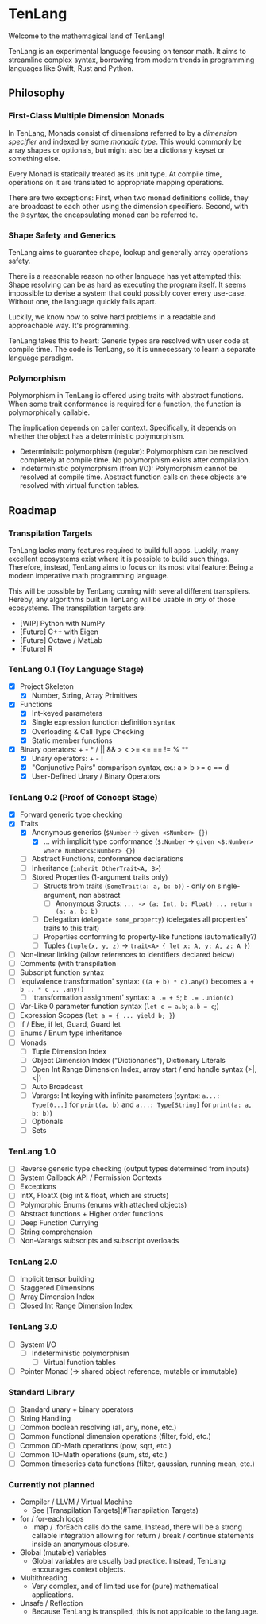 # TenLang

Welcome to the mathemagical land of TenLang! 

TenLang is an experimental language focusing on tensor math. It aims to streamline complex syntax, borrowing from modern trends in programming languages like Swift, Rust and Python.  

## Philosophy

### First-Class Multiple Dimension Monads

In TenLang, Monads consist of dimensions referred to by a _dimension specifier_ and indexed by some _monadic type_. This would commonly be array shapes or optionals, but might also be a dictionary keyset or something else.

Every Monad is statically treated as its unit type. At compile time, operations on it are translated to appropriate mapping operations.

There are two exceptions: First, when two monad definitions collide, they are broadcast to each other using the dimension specifiers. Second, with the `@` syntax, the encapsulating monad can be referred to. 

### Shape Safety and Generics

TenLang aims to guarantee shape, lookup and generally array operations safety.

There is a reasonable reason no other language has yet attempted this: Shape resolving can be as hard as executing the program itself. It seems impossible to devise a system that could possibly cover every use-case. Without one, the language quickly falls apart.

Luckily, we know how to solve hard problems in a readable and approachable way. It's programming.

TenLang takes this to heart: Generic types are resolved with user code at compile time. The code is TenLang, so it is unnecessary to learn a separate language paradigm.

### Polymorphism

Polymorphism in TenLang is offered using traits with abstract functions. When some trait conformance is required for a function, the function is polymorphically callable.

The implication depends on caller context. Specifically, it depends on whether the object has a deterministic polymorphism.

- Deterministic polymorphism (regular): Polymorphism can be resolved completely at compile time. No polymorphism exists after compilation.
- Indeterministic polymorphism (from I/O): Polymorphism cannot be resolved at compile time. Abstract function calls on these objects are resolved with virtual function tables.


## Roadmap

### Transpilation Targets

TenLang lacks many features required to build full apps. Luckily, many excellent ecosystems exist where it is possible to build such things. Therefore, instead, TenLang aims to focus on its most vital feature: Being a modern imperative math programming language.

This will be possible by TenLang coming with several different transpilers. Hereby, any algorithms built in TenLang will be usable in _any_ of those ecosystems. The transpilation targets are:

* [WIP] Python with NumPy
* [Future] C++ with Eigen
* [Future] Octave / MatLab
* [Future] R


### TenLang 0.1 (Toy Language Stage)

- [x] Project Skeleton
  - [x] Number, String, Array Primitives
- [x] Functions
  - [x] Int-keyed parameters
  - [x] Single expression function definition syntax
  - [x] Overloading & Call Type Checking
  - [x] Static member functions
- [x] Binary operators: + - * / || && > < >= <= == != % **
  - [x] Unary operators: + - !
  - [x] "Conjunctive Pairs" comparison syntax, ex.: a > b >= c == d
  - [x] User-Defined Unary / Binary Operators

### TenLang 0.2 (Proof of Concept Stage)

- [x] Forward generic type checking
- [x] Traits
  - [x] Anonymous generics (`$Number` -> `given <$Number> {}`)
    - [x] ... with implicit type conformance (`$:Number` -> `given <$:Number> where Number<$:Number> {}`)
  - [ ] Abstract Functions, conformance declarations
  - [ ] Inheritance (`inherit OtherTrait<A, B>`)
  - [ ] Stored Properties (1-argument traits only)
    - [ ] Structs from traits (`SomeTrait(a: a, b: b)`) - only on single-argument, non abstract
      - [ ] Anonymous Structs: `... -> (a: Int, b: Float) ... return (a: a, b: b)`
    - [ ] Delegation (`delegate some_property`) (delegates all properties' traits to this trait)
    - [ ] Properties conforming to property-like functions (automatically?)
    - [ ] Tuples (`tuple(x, y, z)` -> `trait<A> { let x: A, y: A, z: A }`)
- [ ] Non-linear linking (allow references to identifiers declared below)
- [ ] Comments (with transpilation
- [ ] Subscript function syntax
- [ ] 'equivalence transformation' syntax: `((a + b) * c).any()` becomes `a + b .. * c .. .any()`
  - [ ] 'transformation assignment' syntax: `a .= + 5`; `b .= .union(c)`
- [ ] Var-Like 0 parameter function syntax (`let c = a.b`; `a.b = c`;)
- [ ] Expression Scopes (`let a = { ... yield b; }`)
- [ ] If / Else, if let, Guard, Guard let
- [ ] Enums / Enum type inheritance
- [ ] Monads
  - [ ] Tuple Dimension Index
  - [ ] Object Dimension Index ("Dictionaries"), Dictionary Literals
  - [ ] Open Int Range Dimension Index, array start / end handle syntax (>|, <|)
  - [ ] Auto Broadcast
  - [ ] Varargs: Int keying with infinite parameters (syntax: `a...: Type[0...]` for `print(a, b)` and `a...: Type[String]` for `print(a: a, b: b)`)
  - [ ] Optionals
  - [ ] Sets

### TenLang 1.0

- [ ] Reverse generic type checking (output types determined from inputs)
- [ ] System Callback API / Permission Contexts
- [ ] Exceptions
- [ ] IntX, FloatX (big int & float, which are structs)
- [ ] Polymorphic Enums (enums with attached objects)
- [ ] Abstract functions + Higher order functions
- [ ] Deep Function Currying
- [ ] String comprehension
- [ ] Non-Varargs subscripts and subscript overloads

### TenLang 2.0

- [ ] Implicit tensor building
- [ ] Staggered Dimensions
- [ ] Array Dimension Index
- [ ] Closed Int Range Dimension Index

### TenLang 3.0

- [ ] System I/O
  - [ ] Indeterministic polymorphism
    - [ ] Virtual function tables
- [ ] Pointer Monad (-> shared object reference, mutable or immutable)

### Standard Library

- [ ] Standard unary + binary operators
- [ ] String Handling
- [ ] Common boolean resolving (all, any, none, etc.)
- [ ] Common functional dimension operations (filter, fold, etc.)
- [ ] Common 0D-Math operations (pow, sqrt, etc.)
- [ ] Common 1D-Math operations (sum, std, etc.)
- [ ] Common timeseries data functions (filter, gaussian, running mean, etc.)

### Currently not planned

- Compiler / LLVM / Virtual Machine
  - See [Transpilation Targets](#Transpilation Targets)
- for / for-each loops
  - .map / .forEach calls do the same. Instead, there will be a strong callable integration allowing for return / break / continue statements inside an anonymous closure. 
- Global (mutable) variables
  - Global variables are usually bad practice. Instead, TenLang encourages context objects.
- Multithreading
  - Very complex, and of limited use for (pure) mathematical applications.
- Unsafe / Reflection
  - Because TenLang is transpiled, this is not applicable to the language.
